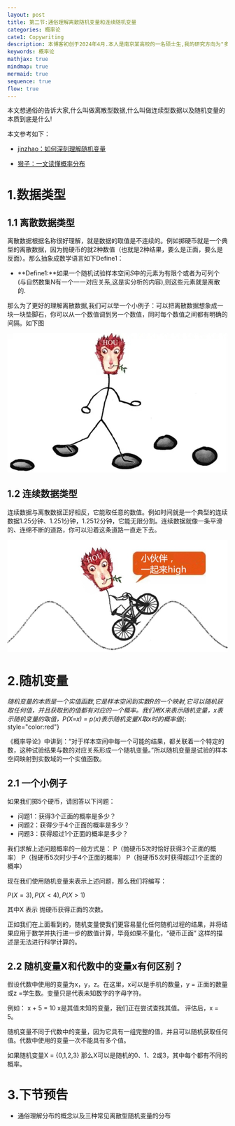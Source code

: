 ```yaml
---
layout: post
title: 第二节:通俗理解离散随机变量和连续随机变量
categories: 概率论
cate1: Copywriting
description: 本博客初创于2024年4月.本人是南京某高校的一名硕士生,我的研究方向为"多模态学习"(数学专业).
keywords: 概率论
mathjax: true
mindmap: true
mermaid: true
sequence: true
flow: true
---
```


本文想通俗的告诉大家,什么叫做离散型数据,什么叫做连续型数据以及随机变量的本质到底是什么!

本文参考如下：
* [jinzhao：如何深刻理解随机变量](https://zhuanlan.zhihu.com/p/150295256)

* [猴子：一文读懂概率分布](https://www.zhihu.com/tardis/zm/art/28309212?source_id=1003)

# 1.数据类型

## 1.1 离散数据类型

离散数据根据名称很好理解，就是数据的取值是不连续的。例如掷硬币就是一个典型的离散数据，因为抛硬币的就2种数值（也就是2种结果，要么是正面，要么是反面）。那么抽象成数学语言如下Define1：

* **Define1:**如果一个随机试验样本空间$S$中的元素为有限个或者为可列个(与自然数集N有一个一一对应关系,这是实分析的内容),则这些元素就是离散的.

那么为了更好的理解离散数据,我们可以举一个小例子：可以把离散数据想象成一块一块垫脚石，你可以从一个数值调到另一个数值，同时每个数值之间都有明确的间隔。如下图

![离散数据](/images/posts/概率论/lisan.png)

## 1.2 连续数据类型

连续数据与离散数据正好相反，它能取任意的数值。例如时间就是一个典型的连续数据1.25分钟、1.251分钟，1.2512分钟，它能无限分割。连续数据就像一条平滑的、连绵不断的道路，你可以沿着这条道路一直走下去。

![连续数据](/images/posts/概率论/lianxu.png)

# 2.随机变量

*随机变量的本质是一个实值函数,它是样本空间到实数R的一个映射,它可以随机获取任何值，并且获取到的值都有对应的一个概率。我们用X来表示随机变量，x表示随机变量的取值，P(X=x) = p(x)表示随机变量X取x时的概率值*{: style="color:red"}

《概率导论》中讲到：“对于样本空间中每一个可能的结果，都关联着一个特定的数，这种试验结果与数的对应关系形成一个随机变量。”所以随机变量是试验的样本空间映射到实数域的一个实值函数。

## 2.1 一个小例子
如果我们掷5个硬币，请回答以下问题：

* 问题1：获得3个正面的概率是多少？
* 问题2：获得少于4个正面的概率是多少？
* 问题3：获得超过1个正面的概率是多少？

我们求解上述问题概率的一般方式是： P（抛硬币5次时恰好获得3个正面的概率） P（抛硬币5次时少于4个正面的概率） P（抛硬币5次时获得超过1个正面的概率）

现在我们使用随机变量来表示上述问题，那么我们将编写：

$P(X=3) , P(X<4) , P(X>1)$

其中X 表示 抛硬币获得正面的次数。

正如我们在上面看到的，随机变量使我们更容易量化任何随机过程的结果，并将结果应用于数学并执行进一步的数值计算，毕竟如果不量化，“硬币正面” 这样的描述是无法进行科学计算的。

## 2.2 随机变量X和代数中的变量x有何区别？

假设代数中使用的变量为x，y，z。在这里，x可以是手机的数量，y = 正面的数量 或z =学生数。变量只是代表未知数字的字母字符。

例如： x + 5 = 10 x是其值未知的变量，我们正在尝试查找其值。 评估后，x = 5。

随机变量不同于代数中的变量，因为它具有一组完整的值，并且可以随机获取任何值。代数中使用的变量一次不能具有多个值。

如果随机变量X = {0,1,2,3} 那么X可以是随机的0、1、2或3，其中每个都有不同的概率。

# 3.下节预告

* 通俗理解分布的概念以及三种常见离散型随机变量的分布
